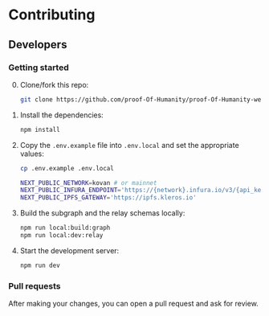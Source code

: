 # Contributing

## Developers

### Getting started

0. Clone/fork this repo:

   ```bash
   git clone https://github.com/proof-Of-Humanity/proof-Of-Humanity-web/
   ```

1. Install the dependencies:

    ```bash
    npm install
    ```

2. Copy the `.env.example` file into `.env.local` and set the appropriate values:

   ```bash
   cp .env.example .env.local
   ```

   ```bash
   NEXT_PUBLIC_NETWORK=kovan # or mainnet
   NEXT_PUBLIC_INFURA_ENDPOINT='https://{network}.infura.io/v3/{api_key}'
   NEXT_PUBLIC_IPFS_GATEWAY='https://ipfs.kleros.io'
   ```

3. Build the subgraph and the relay schemas locally:

   ```bash
   npm run local:build:graph
   npm run local:dev:relay
   ```

4. Start the development server:

   ```bash
   npm run dev
   ```

### Pull requests

After making your changes, you can open a pull request and ask for review.
